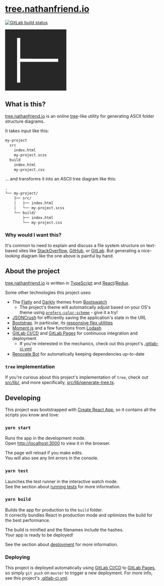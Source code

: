 # [tree.nathanfriend.io](https://tree.nathanfriend.io)

<a href="https://gitlab.com/nfriend/tree-online/pipelines" target="_blank"><img src="https://gitlab.com/nfriend/tree-online/badges/master/pipeline.svg" alt="GitLab build status"></a>

<img alt="The Tree Online logo" src="public/tree-logo.png" width="200"/>

## What is this?

[tree.nathanfriend.io](https://tree.nathanfriend.io) is an online [tree](http://mama.indstate.edu/users/ice/tree/)-like utility for generating ASCII folder structure diagrams.

It takes input like this:

```
my-project
  src
    index.html
    my-project.scss
  build
    index.html
    my-project.css
```

... and transforms it into an ASCII tree diagram like this:

```
.
└── my-project/
    ├── src/
    │   ├── index.html
    │   └── my-project.scss
    └── build/
        ├── index.html
        └── my-project.css
```

### Why would I want this?

It's common to need to explain and discuss a file system structure on text-based sites like [StackOverflow](https://stackoverflow.com/), [GitHub](https://github.com/), or [GitLab](https://gitlab.com). But generating a nice-looking diagram like the one above is painful by hand.

## About the project

[tree.nathanfriend.io](https://tree.nathanfriend.io) is written in [TypeScript](https://www.typescriptlang.org/) and [React](https://reactjs.org/)/[Redux](https://redux.js.org/).

Some other technologies this project uses:

- The [Flatly](https://bootswatch.com/flatly/) and [Darkly](https://bootswatch.com/darkly/) themes from [Bootswatch](https://bootswatch.com/)
  - The project's theme will automatically adjust based on your OS's theme using [`prefers-color-scheme`](https://developer.mozilla.org/en-US/docs/Web/CSS/@media/prefers-color-scheme) - give it a try!
- [JSONCrush](https://github.com/KilledByAPixel/JSONCrush) for efficiently saving the application's state in the URL
- [Bootstrap](https://getbootstrap.com/). In particular, its [responsive flex utilities](https://getbootstrap.com/docs/4.4/utilities/flex/)
- [Moment.js](https://momentjs.com/) and a few functions from [Lodash](https://lodash.com/)
- [GitLab CI/CD](https://docs.gitlab.com/ee/ci/) and [GitLab Pages](https://about.gitlab.com/product/pages/) for continuous integration and deployment
  - If you're interested in the mechanics, check out this project's [.gitlab-ci.yml](./gitlab-ci.yml)
- [Renovate Bot](https://renovate.whitesourcesoftware.com/) for automatically keeping dependencies up-to-date

### `tree` implementation

If you're curious about this project's implementation of `tree`, check out [src/lib/](src/lib/), and more specifically, [src/lib/generate-tree.ts](src/lib/generate-tree.ts).

## Developing

This project was bootstrapped with [Create React App](https://github.com/facebook/create-react-app), so it contains all the scripts you know and love:

### `yarn start`

Runs the app in the development mode.<br />
Open [http://localhost:3000](http://localhost:3000) to view it in the browser.

The page will reload if you make edits.<br />
You will also see any lint errors in the console.

### `yarn test`

Launches the test runner in the interactive watch mode.<br />
See the section about [running tests](https://facebook.github.io/create-react-app/docs/running-tests) for more information.

### `yarn build`

Builds the app for production to the `build` folder.<br />
It correctly bundles React in production mode and optimizes the build for the best performance.

The build is minified and the filenames include the hashes.<br />
Your app is ready to be deployed!

See the section about [deployment](https://facebook.github.io/create-react-app/docs/deployment) for more information.

### Deploying

This project is deployed automatically using [GitLab CI/CD](https://docs.gitlab.com/ee/ci/) to [GitLab Pages](https://about.gitlab.com/product/pages/), so simply `git push` on `master` to trigger a new deployment. For more info, see this project's [.gitlab-ci.yml](./gitlab-ci.yml).
